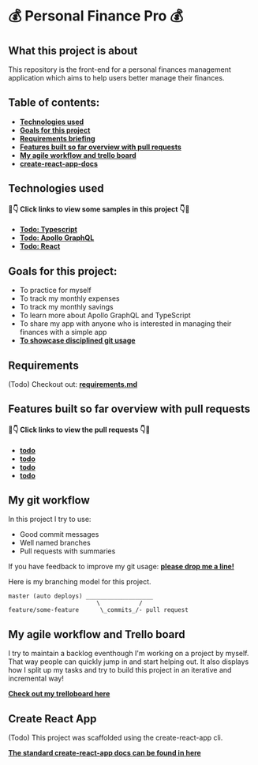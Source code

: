 # 💰 Personal Finance Pro 💰

## What this project is about
This repository is the front-end for a personal finances management application which aims to help users better manage their finances. 

## Table of contents: 
- **[Technologies used](#technologies-used)**
- **[Goals for this project](#goals-for-this-project)**
- **[Requirements briefing](#requirements)**
- **[Features built so far overview with pull requests](#features-built-so-far-overview-with-pull-requests)**
- **[My agile workflow and trello board](#my-agile-workflow-and-trello-board)**
- **[create-react-app-docs](#create-react-app)**

## Technologies used

#### 👀👇 Click links to view some samples in this project 👇👀

- **[Todo: Typescript](./src/)**  
- **[Todo: Apollo GraphQL](./src/)**  
- **[Todo: React](./src/)**  


## Goals for this project:

- To practice for myself
- To track my monthly expenses
- To track my monthly savings
- To learn more about Apollo GraphQL and TypeScript
- To share my app with anyone who is interested in managing their finances with a simple app
- **[To showcase disciplined git usage](#my-git-workflow)**

## Requirements

(Todo) Checkout out: **[requirements.md](./requirements.md)**

## Features built so far overview with pull requests

#### 👀👇 Click links to view the pull requests 👇👀

- **[todo](https://github.com/sneelagiri/personal-finance-pro-client)**
- **[todo](https://github.com/sneelagiri/personal-finance-pro-client)**
- **[todo](https://github.com/sneelagiri/personal-finance-pro-client)**
- **[todo](https://github.com/sneelagiri/personal-finance-pro-client)**

## My git workflow

In this project I try to use:

- Good commit messages
- Well named branches
- Pull requests with summaries

If you have feedback to improve my git usage: **[please drop me a line!](https://www.linkedin.com/in/shashank-neelagiri/)** 

Here is my branching model for this project.

```
master (auto deploys) ___________________
                         \           /
feature/some-feature      \_commits_/- pull request
```

## My agile workflow and Trello board

I try to maintain a backlog eventhough I'm working on a project by myself. That way people can quickly jump in and start helping out. It also displays how I split up my tasks and try to build this project in an iterative and incremental way!

**[Check out my trelloboard here](https://trello.com/b/uEV5f5AB/portfolio-project-personal-finance-management-app)**

## Create React App

(Todo) This project was scaffolded using the create-react-app cli. 

**[The standard create-react-app docs can be found in here](./create-react-app-docs.md)**
